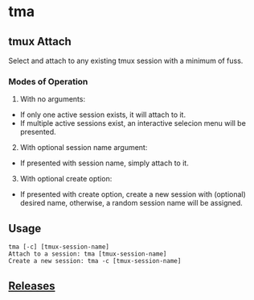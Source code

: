 <meta name="google-site-verification" content="EIWLetfhVUYXfJPu9UPWU-QSTRBETKwvsbIyU2BC8vU" />

# tma
## tmux Attach


Select and attach to any existing tmux session with a minimum of fuss.  

### Modes of Operation
1. With no arguments:
 - If only one active session exists, it will attach to it.
 - If multiple active sessions exist, an interactive selecion menu will be presented.

2. With optional session name argument:
  - If presented with session name, simply attach to it.

3. With optional create option:
  - If presented with create option, create a new session with (optional) desired name, otherwise, a random session name will be assigned.

## Usage
    tma [-c] [tmux-session-name]
    Attach to a session: tma [tmux-session-name]
    Create a new session: tma -c [tmux-session-name]

## [Releases](https://github.com/jnyilas/tma/releases)

